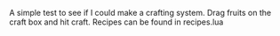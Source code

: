 A simple test to see if I could make a crafting system. Drag fruits on the craft box and hit craft.
Recipes can be found in recipes.lua
